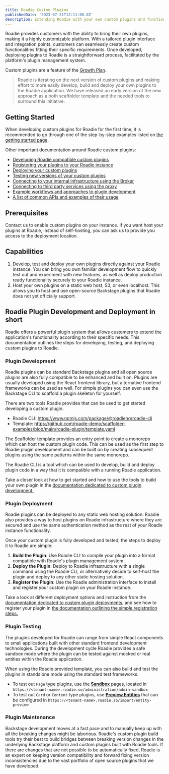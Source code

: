 ```yaml
---
title: Roadie Custom Plugins
publishedDate: '2023-07-21T12:11:00.0Z'
description: Extending Roadie with your own custom plugins and functionality
---
```


Roadie provides customers with the ability to bring their own plugins, making it a highly customizable platform. With a tailored plugin interface and integration points, customers can seamlessly create custom functionalities fitting their specific requirements. Once developed, deploying plugins to Roadie is a straightforward process, facilitated by the platform's plugin management system.

Custom plugins are a feature of the [Growth Plan](/pricing/).

> Roadie is iterating on the next version of custom plugins and making effort to more easily develop, build and deploy your own plugins to the Roadie application.
> We have released an early version of the new approach as a both scaffolder template and the needed tools to surround this initiative.

## Getting Started

When developing custom plugins for Roadie for the first time, it is recommended to go through one of the step-by-step examples listed on [the getting started page](/docs/custom-plugins/getting-started/).

Other important documentation around Roadie custom plugins:

- [Developing Roadie compatible custom plugins](/docs/custom-plugins/developing/)
- [Registering your plugins to your Roadie instance](/docs/custom-plugins/plugin-registration/)
- [Deploying your custom plugins](/docs/custom-plugins/deploying/)
- [Testing new versions of your custom plugins](/docs/custom-plugins/testing/)
- [Connecting to your internal infrastructure using the Broker](/docs/custom-plugins/connectivity/broker/)
- [Connecting to third party services using the proxy](/docs/custom-plugins/connectivity/proxy/)
- [Example workflows and approaches to plugin development](/docs/custom-plugins/getting-started/)
- [A list of common APIs and examples of their usage](/docs/custom-plugins/available-apis/)

## Prerequisites

Contact us to enable custom plugins on your instance. If you want host your plugins at Roadie, instead of self-hosting, you can ask us to provide you access to the deployment location.

## Capabilities

1. Develop, test and deploy your own plugins directly against your Roadie instance. You can bring you own familiar development flow to quickly test out and experiment with new features, as well as deploy production ready functionality securely to your Roadie instance.
2. Host your own plugins on a static web host, S3, or even localhost. This allows you to host and use open-source Backstage plugins that Roadie does not yet officially support.

## Roadie Plugin Development and Deployment in short

Roadie offers a powerful plugin system that allows customers to extend the application's functionality according to their specific needs. This documentation outlines the steps for developing, testing, and deploying custom plugins to Roadie.

### Plugin Development

Roadie plugins can be standard Backstage plugins and all open source plugins are also fully compatible to be enhanced and built on. Plugins are usually developed using the React frontend library, but alternative frontend frameworks can be used as well. For simple plugins you can even use the Backstage CLI to scaffold a plugin skeleton for yourself.

There are two tools Roadie provides that can be used to get started developing a custom plugin.

- Roadie CLI: https://www.npmjs.com/package/@roadiehq/roadie-cli
- Template: https://github.com/roadie-demo/scaffolder-examples/blob/main/roadie-plugin/template.yaml

The Scaffolder template provides an entry point to create a monorepo which can host the custom plugin code. This can be used as the first step to Roadie plugin development and can be built on by creating subsequent plugins using the same patterns within the same monorepo.

The Roadie CLI is a tool which can be used to develop, build and deploy plugin code in a way that it is compatible with a running Roadie application.

Take a closer look at how to get started and how to use the tools to build your own plugin in the [documentation dedicated to custom plugin development.](/docs/custom-plugins/developing/)

### Plugin Deployment

Roadie plugins can be deployed to any static web hosting solution. Roadie also provides a way to host plugins on Roadie infrastructure where they are secured and use the same authentication method as the rest of your Roadie instance functionality.

Once your custom plugin is fully developed and tested, the steps to deploy it to Roadie are simple:

1. **Build the Plugin**: Use Roadie CLI to compile your plugin into a format compatible with Roadie's plugin management system.
2. **Deploy the Plugin**: Deploy to Roadie infrastructure with a single command using the Roadie CLI, or alternatively decide to self-host the plugin and deploy to any other static hosting solution.
3. **Register the Plugin**: Use the Roadie administration interface to install and register your custom plugin on your Roadie instance.

Take a look at different deployment options and instruction from the [documentation dedicated to custom plugin deployments.](/docs/custom-plugins/deploying/) and see how to register your plugin in [the documentation outlining the simple registration steps.](/docs/custom-plugins/plugin-registration)

### Plugin Testing

The plugins developed for Roadie can range from simple React components to small applications built with other standard frontend development technologies. During the development cycle Roadie provides a safe sandbox mode where the plugin can be tested against mocked or real entities within the Roadie application.

When using the Roadie provided template, you can also build and test the plugins in standalone mode using the standard test frameworks.

- To test out `Page` type plugins, use the [**Sandbox**](/docs/details/sandbox-mode/) pages, located in `https://<tenant-name>.roadie.so/administration/admin-sandbox`
- To test out `Card` or `Content` type plugins, use [**Preview Entities**](/docs/details/previewing-changes/#using-the-entity-preview-page) that can be configured in `https://<tenant-name>.roadie.so/import/entity-preview`

### Plugin Maintenance

Backstage development moves at a fast pace and to manually keep up with all the breaking changes might be laborious. Roadie's custom plugin build tools try their best to build bridges between breaking version changes in the underlying Backstage platform and custom plugins built with Roadie tools. If there are changes that are not possible to be automatically fixed, Roadie is an expert on keeping version compatibility and forward fixing version inconsistencies due to the vast portfolio of open source plugins that we have developed.

